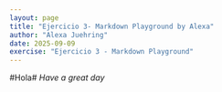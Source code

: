 ```yaml
---
layout: page
title: "Ejercicio 3- Markdown Playground by Alexa"
author: "Alexa Juehring"
date: 2025-09-09
exercise: "Ejercicio 3 - Markdown Playground"
---
```



#Hola#
*Have a great day*
